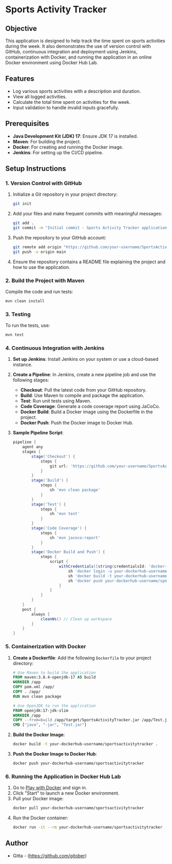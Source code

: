 # Sports Activity Tracker

## Objective
This application is designed to help track the time spent on sports activities during the week. It also demonstrates the use of version control with GitHub, continuous integration and deployment using Jenkins, containerization with Docker, and running the application in an online Docker environment using Docker Hub Lab.

## Features
- Log various sports activities with a description and duration.
- View all logged activities.
- Calculate the total time spent on activities for the week.
- Input validation to handle invalid inputs gracefully.

## Prerequisites
- **Java Development Kit (JDK) 17**: Ensure JDK 17 is installed.
- **Maven**: For building the project.
- **Docker**: For creating and running the Docker image.
- **Jenkins**: For setting up the CI/CD pipeline.

## Setup Instructions

### 1. Version Control with GitHub
1. Initialize a Git repository in your project directory:
    ```bash
    git init
    ```
2. Add your files and make frequent commits with meaningful messages:
    ```bash
    git add .
    git commit -m "Initial commit - Sports Activity Tracker application"
    ```
3. Push the repository to your GitHub account:
    ```bash
    git remote add origin "https://github.com/your-username/SportsActivityTracker.git"
    git push -u origin main
    ```
4. Ensure the repository contains a README file explaining the project and how to use the application.

### 2. Build the Project with Maven
Compile the code and run tests:
```bash
mvn clean install
```

### 3. Testing
To run the tests, use:
```bash
mvn test
```

### 4. Continuous Integration with Jenkins
1. **Set up Jenkins**: Install Jenkins on your system or use a cloud-based instance.
2. **Create a Pipeline**: In Jenkins, create a new pipeline job and use the following stages:
    - **Checkout**: Pull the latest code from your GitHub repository.
    - **Build**: Use Maven to compile and package the application.
    - **Test**: Run unit tests using Maven.
    - **Code Coverage**: Generate a code coverage report using JaCoCo.
    - **Docker Build**: Build a Docker image using the Dockerfile in the project.
    - **Docker Push**: Push the Docker image to Docker Hub.

3. **Sample Pipeline Script**:
    ```groovy
    pipeline {
        agent any
        stages {
            stage('Checkout') {
                steps {
                    git url: 'https://github.com/your-username/SportsActivityTracker.git', branch: 'main'
                }
            }
            stage('Build') {
                steps {
                    sh 'mvn clean package'
                }
            }
            stage('Test') {
                steps {
                    sh 'mvn test'
                }
            }
            stage('Code Coverage') {
                steps {
                    sh 'mvn jacoco:report'
                }
            }
            stage('Docker Build and Push') {
                steps {
                    script {
                        withCredentials([string(credentialsId: 'docker-hub-credentials', variable: 'DOCKER_HUB_PASSWORD')]) {
                            sh 'docker login -u your-dockerhub-username -p $DOCKER_HUB_PASSWORD'
                            sh 'docker build -t your-dockerhub-username/sportsactivitytracker .'
                            sh 'docker push your-dockerhub-username/sportsactivitytracker'
                        }
                    }
                }
            }
        }
        post {
            always {
                cleanWs() // Clean up workspace
            }
        }
    }
    ```

### 5. Containerization with Docker
1. **Create a Dockerfile**: Add the following `Dockerfile` to your project directory:
    ```dockerfile
    # Use Maven to build the application
    FROM maven:3.8.4-openjdk-17 AS build
    WORKDIR /app
    COPY pom.xml /app/
    COPY . /app/
    RUN mvn clean package

    # Use OpenJDK to run the application
    FROM openjdk:17-jdk-slim
    WORKDIR /app
    COPY --from=build /app/target/SportsActivityTracker.jar /app/Test.jar
    CMD ["java", "-jar", "Test.jar"]
    ```
2. **Build the Docker Image**:
    ```bash
    docker build -t your-dockerhub-username/sportsactivitytracker .
    ```
3. **Push the Docker Image to Docker Hub**:
    ```bash
    docker push your-dockerhub-username/sportsactivitytracker
    ```

### 6. Running the Application in Docker Hub Lab
1. Go to [Play with Docker](https://labs.play-with-docker.com/) and sign in.
2. Click "Start" to launch a new Docker environment.
3. Pull your Docker image:
    ```bash
    docker pull your-dockerhub-username/sportsactivitytracker
    ```
4. Run the Docker container:
    ```bash
    docker run -it --rm your-dockerhub-username/sportsactivitytracker
    ```

## Author
- Gitta - (https://github.com/gitober)

